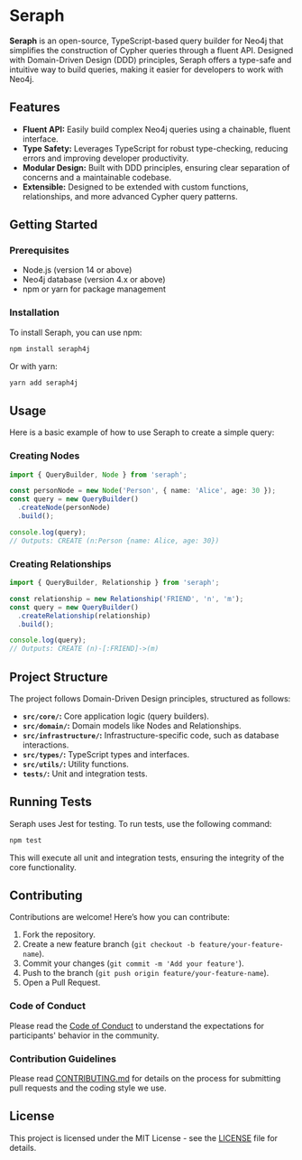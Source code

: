 # Seraph

**Seraph** is an open-source, TypeScript-based query builder for Neo4j that simplifies the construction of Cypher queries through a fluent API. Designed with Domain-Driven Design (DDD) principles, Seraph offers a type-safe and intuitive way to build queries, making it easier for developers to work with Neo4j.

## Features

- **Fluent API:** Easily build complex Neo4j queries using a chainable, fluent interface.
- **Type Safety:** Leverages TypeScript for robust type-checking, reducing errors and improving developer productivity.
- **Modular Design:** Built with DDD principles, ensuring clear separation of concerns and a maintainable codebase.
- **Extensible:** Designed to be extended with custom functions, relationships, and more advanced Cypher query patterns.

## Getting Started

### Prerequisites

- Node.js (version 14 or above)
- Neo4j database (version 4.x or above)
- npm or yarn for package management

### Installation

To install Seraph, you can use npm:

```bash
npm install seraph4j
```

Or with yarn:

```bash
yarn add seraph4j
```

## Usage

Here is a basic example of how to use Seraph to create a simple query:

### Creating Nodes

```typescript
import { QueryBuilder, Node } from 'seraph';

const personNode = new Node('Person', { name: 'Alice', age: 30 });
const query = new QueryBuilder()
  .createNode(personNode)
  .build();

console.log(query); 
// Outputs: CREATE (n:Person {name: Alice, age: 30})
```

### Creating Relationships

```typescript
import { QueryBuilder, Relationship } from 'seraph';

const relationship = new Relationship('FRIEND', 'n', 'm');
const query = new QueryBuilder()
  .createRelationship(relationship)
  .build();

console.log(query); 
// Outputs: CREATE (n)-[:FRIEND]->(m)
```

## Project Structure

The project follows Domain-Driven Design principles, structured as follows:

- **`src/core/`:** Core application logic (query builders).
- **`src/domain/`:** Domain models like Nodes and Relationships.
- **`src/infrastructure/`:** Infrastructure-specific code, such as database interactions.
- **`src/types/`:** TypeScript types and interfaces.
- **`src/utils/`:** Utility functions.
- **`tests/`:** Unit and integration tests.

## Running Tests

Seraph uses Jest for testing. To run tests, use the following command:

```bash
npm test
```

This will execute all unit and integration tests, ensuring the integrity of the core functionality.

## Contributing

Contributions are welcome! Here’s how you can contribute:

1. Fork the repository.
2. Create a new feature branch (`git checkout -b feature/your-feature-name`).
3. Commit your changes (`git commit -m 'Add your feature'`).
4. Push to the branch (`git push origin feature/your-feature-name`).
5. Open a Pull Request.

### Code of Conduct

Please read the [Code of Conduct](CODE_OF_CONDUCT.md) to understand the expectations for participants' behavior in the community.

### Contribution Guidelines

Please read [CONTRIBUTING.md](CONTRIBUTING.md) for details on the process for submitting pull requests and the coding style we use.

## License

This project is licensed under the MIT License - see the [LICENSE](LICENSE) file for details.
